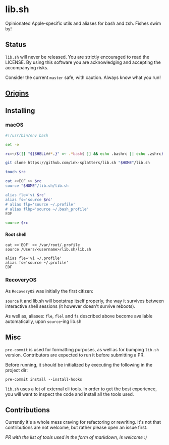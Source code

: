 # lib.sh

Opinionated Apple-specific utils and aliases for bash and zsh. Fishes swim by!

## Status

`lib.sh` will never be released. You are strictly encouraged to read the LICENSE. By
using this software you are acknowledging and accepting the accompanying risks.

Consider the current `master` safe, with caution. Always know what you run!

## [Origins](ORIGINS.md)

## Installing

### macOS

```sh
#!/usr/bin/env bash

set -e

rc=~/$([[ "${SHELL##*.}" =~ .*bash$ ]] && echo .bashrc || echo .zshrc)

git clone https://github.com/ink-splatters/lib.sh "$HOME"/lib.sh

touch $rc

cat <<EOF >> $rc
source "$HOME"/lib.sh/lib.sh

alias fle='vi $rc'
alias fs='source $rc'
# alias flp='source ~/.profile'
# alias flbp='source ~/.bash_profile'
EOF

source $rc
```

#### Root shell

```shell
cat <<'EOF' >> /var/root/.profile
source /Users/<username>/lib.sh/lib.sh

alias fle='vi ~/.profile'
alias fs='source ~/.profile'
EOF
```

### RecoveryOS

As `RecoveryOS` was initially the first citizen:

`source` it and lib.sh will bootstrap itself properly, the way it survives between interactive shell sessions (it however doesn't
survive reboots).

As well as, aliases: `fle`, `flel` and `fs` described above become available automatically, upon `source`-ing lib.sh

## Misc

`pre-commit` is used for formatting purposes, as well as for bumping `lib.sh` version. Contributors are expected to run it before submitting a PR.

Before running, it should be initialized by executing the following in the project dir:

```shell
pre-commit install --install-hooks
```

`lib.sh` uses a lot of external cli tools. In order to get the best experience, you will want to inspect the code and install all the tools used.

## Contributions

Currently it's a whole mess craving for refactoring or rewriting. It's not that contributions are not welcome, but rather please
open an issue first.

_PR with the list of tools used in the form of markdown, is welcome :)_
